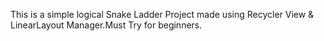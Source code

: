 This is a simple logical Snake Ladder Project made using Recycler View & LinearLayout Manager.Must Try for beginners.
